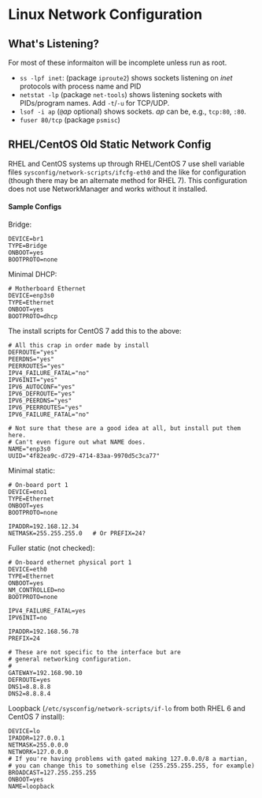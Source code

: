 Linux Network Configuration
===========================

What's Listening?
-----------------

For most of these informaiton will be incomplete unless run as root.

- `ss -lpf inet`: (package `iproute2`) shows sockets listening
  on _inet_ protocols with process name and PID
- `netstat -lp` (package `net-tools`) shows listening sockets with
  PIDs/program names. Add `-t`/`-u` for TCP/UDP.
- `lsof -i ap` (`@`_ap_ optional) shows sockets. _ap_ can be, e.g.,
  `tcp:80`, `:80`.
- `fuser 80/tcp` (package `psmisc`)


RHEL/CentOS Old Static Network Config
-------------------------------------

RHEL and CentOS systems up through RHEL/CentOS 7 use shell variable
files `sysconfig/network-scripts/ifcfg-eth0` and the like for
configuration (though there may be an alternate method for RHEL 7).
This configuration does not use NetworkManager and works without it
installed.

#### Sample Configs

Bridge:

    DEVICE=br1
    TYPE=Bridge
    ONBOOT=yes
    BOOTPROTO=none

Minimal DHCP:

    # Motherboard Ethernet
    DEVICE=enp3s0
    TYPE=Ethernet
    ONBOOT=yes
    BOOTPROTO=dhcp

The install scripts for CentOS 7 add this to the above:

    # All this crap in order made by install
    DEFROUTE="yes"
    PEERDNS="yes"
    PEERROUTES="yes"
    IPV4_FAILURE_FATAL="no"
    IPV6INIT="yes"
    IPV6_AUTOCONF="yes"
    IPV6_DEFROUTE="yes"
    IPV6_PEERDNS="yes"
    IPV6_PEERROUTES="yes"
    IPV6_FAILURE_FATAL="no"

    # Not sure that these are a good idea at all, but install put them here.
    # Can't even figure out what NAME does.
    NAME="enp3s0
    UUID="4f82ea9c-d729-4714-83aa-9970d5c3ca77"

Minimal static:

    # On-board port 1
    DEVICE=eno1
    TYPE=Ethernet
    ONBOOT=yes
    BOOTPROTO=none

    IPADDR=192.168.12.34
    NETMASK=255.255.255.0   # Or PREFIX=24?

Fuller static (not checked):

    # On-board ethernet physical port 1
    DEVICE=eth0
    TYPE=Ethernet
    ONBOOT=yes
    NM_CONTROLLED=no
    BOOTPROTO=none

    IPV4_FAILURE_FATAL=yes
    IPV6INIT=no

    IPADDR=192.168.56.78
    PREFIX=24

    # These are not specific to the interface but are
    # general networking configuration.
    #
    GATEWAY=192.168.90.10
    DEFROUTE=yes
    DNS1=8.8.8.8
    DNS2=8.8.8.4

Loopback (`/etc/sysconfig/network-scripts/if-lo` from both
RHEL 6 and CentOS 7 install):

    DEVICE=lo
    IPADDR=127.0.0.1
    NETMASK=255.0.0.0
    NETWORK=127.0.0.0
    # If you're having problems with gated making 127.0.0.0/8 a martian,
    # you can change this to something else (255.255.255.255, for example)
    BROADCAST=127.255.255.255
    ONBOOT=yes
    NAME=loopback
